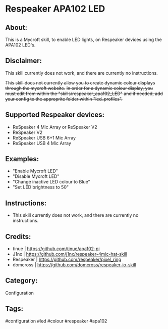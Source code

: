 
# **Respeaker APA102 LED**

## **About:**

This is a Mycroft skill, to enable LED lights, on Respeaker devices using the APA102 LED's.

## **Disclaimer:**

This skill currently does not work, and there are currently no instructions.

~~This skill does not currently allow you to create dynamic colour displays through the mycroft website.~~
~~In order for a dynamic colour display, you must edit from within the "skills/respeaker_apa102_LED"~~
~~and if needed, add your config to the approprite folder within "led_profiles".~~

## **Supported Respeaker devices:**
* ReSpeaker 4 Mic Array or ReSpeaker V2
* ReSpeaker V2
* ReSpeaker USB 6+1 Mic Array
* ReSpeaker USB 4 Mic Array

## **Examples:**
* "Enable Mycroft LED"
* "Disable Mycroft LED"
* "Change inactive LED colour to Blue"
* "Set LED brightness to 50"

## **Instructions:**
* This skill currently does not work, and there are currently no instructions.


## **Credits:**
* tinue         |   https://github.com/tinue/apa102-pi
* J1nx          |   https://github.com/j1nx/respeaker-4mic-hat-skill
* Respeaker     |   https://github.com/respeaker/pixel_ring
* domcross      |   https://github.com/domcross/respeaker-io-skill

## **Category:**

Configuration

## **Tags:**

#configuration #led #colour #respeaker #apa102

